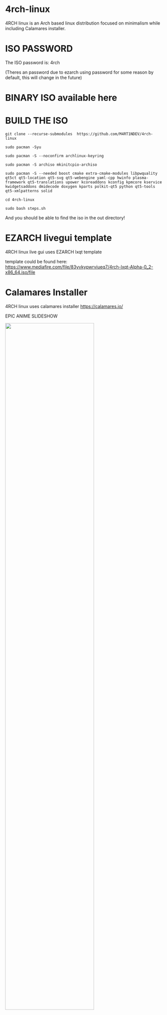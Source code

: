 # 4rch-linux

4RCH linux is an Arch based linux distribution focused on minimalism while including Calamares installer.
 	
# ISO PASSWORD

The ISO password is: 4rch

(Theres an password due to ezarch using password for some reason by default, this will change in the future)
 	
# BINARY ISO available here



# BUILD THE ISO

```
git clone --recurse-submodules  https://github.com/M4RT1NDEV/4rch-linux

sudo pacman -Syu

sudo pacman -S --noconfirm archlinux-keyring

sudo pacman -S archiso mkinitcpio-archiso

sudo pacman -S --needed boost cmake extra-cmake-modules libpwquality qt5ct qt5-location qt5-svg qt5-webengine yaml-cpp hwinfo plasma-framework qt5-translations upower kcoreaddons kconfig kpmcore kservice kwidgetsaddons dmidecode doxygen kparts polkit-qt5 python qt5-tools qt5-xmlpatterns solid

cd 4rch-linux

sudo bash steps.sh
```

And you should be able to find the iso in the out directory!

# EZARCH livegui template

4RCH linux live gui uses EZARCH lxqt template

template could be found here: https://www.mediafire.com/file/83yvkypwrviueq7/4rch-lxqt-Alpha-0_2-x86_64.iso/file
 
# Calamares Installer

4RCH linux uses calamares installer
https://calamares.io/

EPIC ANIME SLIDESHOW

<img src="https://cdn.discordapp.com/attachments/989526772989177898/989576071282303077/unknown.png" width="75%" height="75%">

